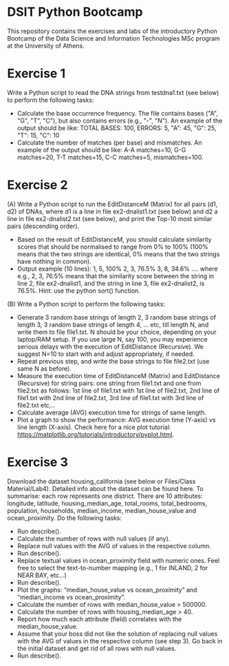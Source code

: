 # DSIT Python Bootcamp

This repository contains the exercises and labs of the introductory Python Bootcamp of the Data Science and Information Technologies MSc program at the University of Athens. 

# Exercise 1

Write a Python script to read the DNA strings from testdna1.txt (see below) to perform the following tasks: 
- Calculate the base occurrence frequency. The file contains bases ("A", "G", "T", "C"), but also contains errors (e.g., "-", "N"). An example of the output should be like: TOTAL BASES: 100, ERRORS: 5, "A": 45, "G": 25, "T": 15, "C": 10
- Calculate the number of matches (per base) and mismatches. An example of the output should be like: A-A matches=10, G-G matches=20, T-T matches=15, C-C matches=5, mismatches=100.
    
# Exercise 2

(A) Write a Python script to run the EditDistanceM (Matrix) for all pairs (d1, d2) of DNAs, where d1 is a line in file ex2-dnalist1.txt (see below) and d2 a line in file ex2-dnalist2.txt (see below), and print the Top-10 most similar pairs (descending order).
- Based on the result of EditDistanceM, you should calculate similarity scores that should be normalised to range from 0% to 100% (100% means that the two strings are identical, 0% means that the two strings have nothing in common).
- Output example (10 lines): 1, 5, 100% 2, 3, 76.5% 3, 8, 34.6% .... where e.g., 2, 3, 76.5% means that the similarity score between the string in line 2, file ex2-dnalist1, and the string in line 3, file ex2-dnalist2, is 76.5%. Hint: use the python sort() function.

(B) Write a Python script to perform the following tasks:

- Generate 3 random base strings of length 2, 3 random base strings of length 3, 3 random base strings of length 4, ... etc, till length N, and write them to file file1.txt. N should be your choice, depending on your laptop/RAM setup. If you use large N, say 100, you may experience serious delays with the execution of EditDistance (Recursive). We suggest N=10 to start with and adjust appropriately, if needed.
- Repeat previous step, and write the base strings to file file2.txt (use same N as before). 
- Measure the execution time of EditDistanceM (Matrix) and EditDistance (Recursive) for string pairs: one string from file1.txt and one from file2.txt as follows: 1st line of file1.txt with 1st line of file2.txt, 2nd line of file1.txt with 2nd line of file2.txt, 3rd line of file1.txt with 3rd line of file2.txt etc...
- Calculate average (AVG) execution time for strings of same length.
- Plot a graph to show the performance: AVG execution time (Y-axis) vs line length (X-axis). Check here for a nice plot tutorial: https://matplotlib.org/tutorials/introductory/pyplot.html.

# Exercise 3

Download the dataset housing_california (see below or Files/Class Material/Lab4). Detailed info about the dataset can be found here. To summarise: each row represents one district. There are 10 attributes: longitude, latitude, housing_median_age, total_rooms, total_bedrooms, population, households, median_income, median_house_value and ocean_proximity. Do the following tasks:

- Run describe().
- Calculate the number of rows with null values (if any).
- Replace null values with the AVG of values in the respective column.
- Run describe().
- Replace textual values in ocean_proximity field with numeric ones. Feel free to select the text-to-number mapping (e.g., 1 for INLAND, 2 for NEAR BAY, etc…)
- Run describe().
- Plot the graphs: “median_house_value vs ocean_proximity” and “median_income vs ocean_proximity”.
- Calculate the number of rows with median_house_value > 500000.
- Calculate the number of rows with housing_median_age > 40.
- Report how much each attribute (field) correlates with the median_house_value.
- Assume that your boss did not like the solution of replacing null values with the AVG of values in the respective column (see step 3). Go back in the initial dataset and get rid of all rows with null values.
- Run describe().
